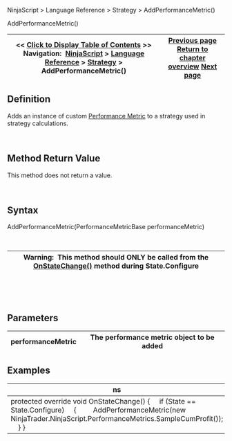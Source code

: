 ﻿


NinjaScript \> Language Reference \> Strategy \> AddPerformanceMetric()






















AddPerformanceMetric()







| \<\< [Click to Display Table of Contents](addperformancemetric.md) \>\> **Navigation:**     [NinjaScript](ninjascript-1.md) \> [Language Reference](language_reference_wip-1.md) \> [Strategy](strategy-1.md) \> AddPerformanceMetric() | [Previous page](addchartindicator-1.md) [Return to chapter overview](strategy-1.md) [Next page](atm_strategy_methods-1.md) |
| --- | --- |











## Definition


Adds an instance of custom [Performance Metric](performancemetrics-1.md) to a strategy used in strategy calculations.


 


## Method Return Value


This method does not return a value.


 


## Syntax
AddPerformanceMetric(PerformanceMetricBase performanceMetric)


 




| Warning:  This method should ONLY be called from the [OnStateChange()](onstatechange-1.md) method during State.Configure |
| --- |



 


 


## Parameters




| performanceMetric | The performance metric object to be added |
| --- | --- |



## 


## 


## 


## Examples




| ns |
| --- |
| protected override void OnStateChange() {      if (State \=\= State.Configure)      {          AddPerformanceMetric(new NinjaTrader.NinjaScript.PerformanceMetrics.SampleCumProfit());      } } |



 









